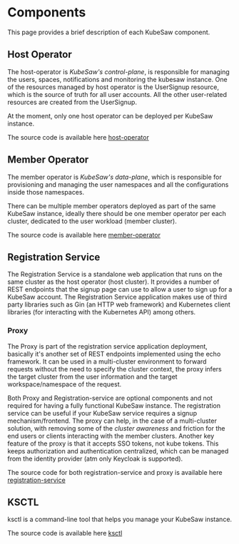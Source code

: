 # Components
This page provides a brief description of each KubeSaw component.

## Host Operator
The host-operator is _KubeSaw's control-plane_, is responsible for managing the users, spaces, notifications and monitoring the kubesaw instance.
One of the resources managed by host operator is the UserSignup resource, which is the source of truth for all user accounts. All the other user-related resources are created from the UserSignup.

At the moment, only one host operator can be deployed per KubeSaw instance.

The source code is available here [host-operator](https://github.com/codeready-toolchain/host-operator)

## Member Operator
The member operator is _KubeSaw's data-plane_, which is responsible for provisioning and managing the user namespaces and all the configurations inside those namespaces.

There can be multiple member operators deployed as part of the same KubeSaw instance, ideally there should be one member operator per each cluster, dedicated to the user workload (member cluster).

The source code is available here [member-operator](https://github.com/codeready-toolchain/member-operator)

## Registration Service
The Registration Service is a standalone web application that runs on the same cluster as the host operator
(host cluster).
It provides a number of REST endpoints that the signup page can use to allow a user to sign up for a KubeSaw account. 
The Registration Service application makes use of third party libraries such as Gin (an HTTP web framework)
and Kubernetes client libraries (for interacting with the Kubernetes API) among others.

### Proxy
The Proxy is part of the registration service application deployment,
basically it's another set of REST endpoints implemented using the echo framework.
It can be used in a multi-cluster environment to forward requests without the need to specify the cluster context,
the proxy infers the target cluster from the user information and the target workspace/namespace of the request.

Both Proxy and Registration-service are optional components and not required for having a fully functional KubeSaw instance.
The registration service can be useful if your KubeSaw service requires a signup mechanism/frontend.
The proxy can help, in the case of a multi-cluster solution, with removing some of the _cluster awareness_ and friction for the end users or clients interacting with the member clusters. Another key feature of the proxy is that it accepts SSO tokens, not kube tokens. This keeps authorization and authentication centralized, which can be managed from the identity provider (atm only Keycloak is supported).

The source code for both registration-service and proxy is available here [registration-service](https://github.com/codeready-toolchain/registration-service)

## KSCTL
ksctl is a command-line tool that helps you manage your KubeSaw instance.

The source code is available here [ksctl](https://github.com/kubesaw/ksctl)
